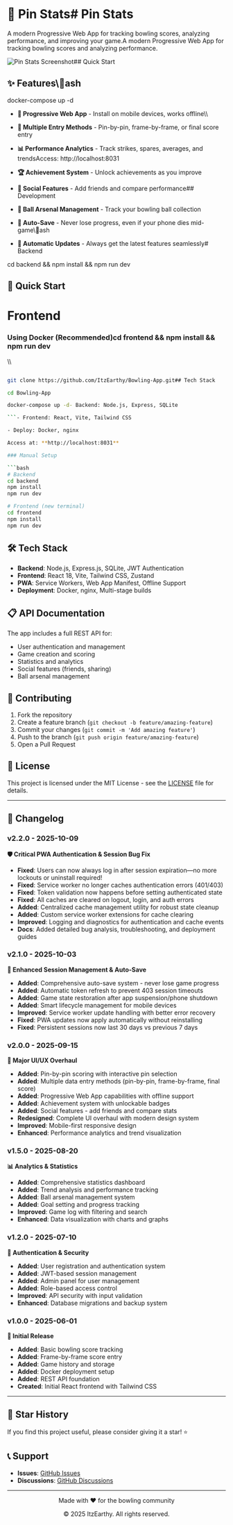 ﻿# 🎳 Pin Stats#  Pin Stats



A modern Progressive Web App for tracking bowling scores, analyzing performance, and improving your game.A modern Progressive Web App for tracking bowling scores and analyzing performance.



![Pin Stats Screenshot](frontend/public/PinStats.png)## Quick Start



## ✨ Features\\\ash

docker-compose up -d

- **📱 Progressive Web App** - Install on mobile devices, works offline\\\

- **🎯 Multiple Entry Methods** - Pin-by-pin, frame-by-frame, or final score entry

- **📊 Performance Analytics** - Track strikes, spares, averages, and trendsAccess: http://localhost:8031

- **🏆 Achievement System** - Unlock achievements as you improve

- **👥 Social Features** - Add friends and compare performance## Development

- **🎳 Ball Arsenal Management** - Track your bowling ball collection

- **💾 Auto-Save** - Never lose progress, even if your phone dies mid-game\\\ash

- **🔄 Automatic Updates** - Always get the latest features seamlessly# Backend

cd backend && npm install && npm run dev

## 🚀 Quick Start

# Frontend

### Using Docker (Recommended)cd frontend && npm install && npm run dev

\\\

```bash

git clone https://github.com/ItzEarthy/Bowling-App.git## Tech Stack

cd Bowling-App

docker-compose up -d- Backend: Node.js, Express, SQLite

```- Frontend: React, Vite, Tailwind CSS

- Deploy: Docker, nginx

Access at: **http://localhost:8031**

### Manual Setup

```bash
# Backend
cd backend
npm install
npm run dev

# Frontend (new terminal)
cd frontend
npm install
npm run dev
```

## 🛠️ Tech Stack

- **Backend**: Node.js, Express.js, SQLite, JWT Authentication
- **Frontend**: React 18, Vite, Tailwind CSS, Zustand
- **PWA**: Service Workers, Web App Manifest, Offline Support
- **Deployment**: Docker, nginx, Multi-stage builds

## 📋 API Documentation

The app includes a full REST API for:
- User authentication and management
- Game creation and scoring
- Statistics and analytics
- Social features (friends, sharing)
- Ball arsenal management

## 🤝 Contributing

1. Fork the repository
2. Create a feature branch (`git checkout -b feature/amazing-feature`)
3. Commit your changes (`git commit -m 'Add amazing feature'`)
4. Push to the branch (`git push origin feature/amazing-feature`)
5. Open a Pull Request

## 📄 License

This project is licensed under the MIT License - see the [LICENSE](LICENSE) file for details.

---

## 📝 Changelog


### v2.2.0 - 2025-10-09
**🛡️ Critical PWA Authentication & Session Bug Fix**
- **Fixed**: Users can now always log in after session expiration—no more lockouts or uninstall required!
- **Fixed**: Service worker no longer caches authentication errors (401/403)
- **Fixed**: Token validation now happens before setting authenticated state
- **Fixed**: All caches are cleared on logout, login, and auth errors
- **Added**: Centralized cache management utility for robust state cleanup
- **Added**: Custom service worker extensions for cache clearing
- **Improved**: Logging and diagnostics for authentication and cache events
- **Docs**: Added detailed bug analysis, troubleshooting, and deployment guides

### v2.1.0 - 2025-10-03
**🔄 Enhanced Session Management & Auto-Save**
- **Added**: Comprehensive auto-save system - never lose game progress
- **Added**: Automatic token refresh to prevent 403 session timeouts
- **Added**: Game state restoration after app suspension/phone shutdown
- **Added**: Smart lifecycle management for mobile devices
- **Improved**: Service worker update handling with better error recovery
- **Fixed**: PWA updates now apply automatically without reinstalling
- **Fixed**: Persistent sessions now last 30 days vs previous 7 days

### v2.0.0 - 2025-09-15
**🎯 Major UI/UX Overhaul**
- **Added**: Pin-by-pin scoring with interactive pin selection
- **Added**: Multiple data entry methods (pin-by-pin, frame-by-frame, final score)
- **Added**: Progressive Web App capabilities with offline support
- **Added**: Achievement system with unlockable badges
- **Added**: Social features - add friends and compare stats
- **Redesigned**: Complete UI overhaul with modern design system
- **Improved**: Mobile-first responsive design
- **Enhanced**: Performance analytics and trend visualization

### v1.5.0 - 2025-08-20
**📊 Analytics & Statistics**
- **Added**: Comprehensive statistics dashboard
- **Added**: Trend analysis and performance tracking
- **Added**: Ball arsenal management system
- **Added**: Goal setting and progress tracking
- **Improved**: Game log with filtering and search
- **Enhanced**: Data visualization with charts and graphs

### v1.2.0 - 2025-07-10
**🔐 Authentication & Security**
- **Added**: User registration and authentication system
- **Added**: JWT-based session management
- **Added**: Admin panel for user management
- **Added**: Role-based access control
- **Improved**: API security with input validation
- **Enhanced**: Database migrations and backup system

### v1.0.0 - 2025-06-01
**🎳 Initial Release**
- **Added**: Basic bowling score tracking
- **Added**: Frame-by-frame score entry
- **Added**: Game history and storage
- **Added**: Docker deployment setup
- **Added**: REST API foundation
- **Created**: Initial React frontend with Tailwind CSS

---

## 🌟 Star History

If you find this project useful, please consider giving it a star! ⭐

## 📞 Support

- **Issues**: [GitHub Issues](https://github.com/ItzEarthy/Bowling-App/issues)
- **Discussions**: [GitHub Discussions](https://github.com/ItzEarthy/Bowling-App/discussions)

---

<div align="center">
  <p>Made with ❤️ for the bowling community</p>
  <p>© 2025 ItzEarthy. All rights reserved.</p>
</div>